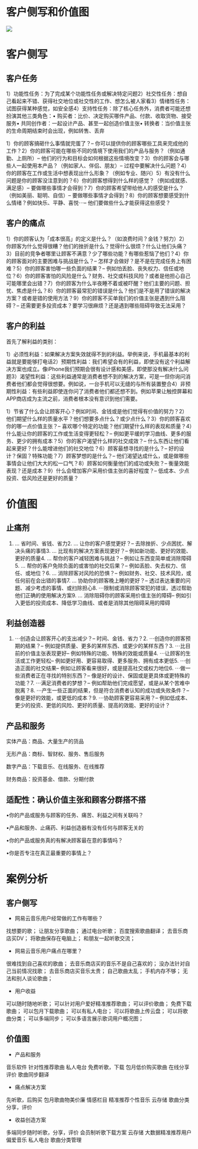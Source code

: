 # 客户侧写和价值图

![](https://ww1.sinaimg.cn/large/007rAy9hgy1g0ogihjc3ij30jg0cfwgy.jpg)

# 客户侧写

## 客户任务

1）功能性任务：为了完成某个功能性任务或解决特定问题2）社交性任务：想自己看起来不错、获得社交地位或社交性的工作、想怎么被人家看3）情绪性任务：试图获得某种感觉，如安全感4）支持性任务：除了核心任务外，消费者可能还想扮演其他三类角色：• 购买者：比价、决定购买哪件产品、付款、收取货物、接受服务• 共同创作者：一起设计产品、甚至一起创造价值主张• 转换者：当价值主张的生命周期结束时会出现，例如转售、丢弃

1）你的顾客搞砸什么事情就完蛋了？– 你可以提供你的顾客哪些工具来完成他的工作？2）你的顾客可能在哪些不同的情境下使用我们的产品与服务？（例如通勤、上厕所）– 他们的行为和目标会如何根据这些情境改变？3）你的顾客会与哪些人一起使用本产品？（例如家人、伴侣、朋友）– 过程中要解决什么问题？4）你的顾客在工作或生活中想表现出什么形象？（例如专业、随兴）5）有没有什么问题是你的顾客没注意到的？6）你的顾客想得到什么样的感觉？（例如成就感、满足感）– 要做哪些事情才会得到？7）你的顾客希望带给他人的感受是什么？（例如美丽、聪明、自信）– 要做哪些事情才会得到？8）你的顾客想要感受到什么情绪？例如快乐、平静、喜悦⋯– 他们要做些什么才能获得这些感受？

## 客户的痛点

1）你的顾客认为「成本很高」的定义是什么？（如浪费时间？金钱？努力）2）你顾客为什么觉得很糟？他们的挫折是什么？觉得什么很烦？什么让他们头痛？3）目前的竞争者哪里让顾客不满意？少了哪些功能？有哪些惹恼了他们？4）你的顾客面对的主要困难与挑战是什么？– 怎样才会做好？是不是在完成任务上有困难？5）你的顾客害怕哪一些负面的结果？– 例如怕丢脸、丧失权力、信任或地位？6）你的顾客害怕的风险是什么？财务、社交或科技风险？或者是他担心自己可能哪里会出错？7）你的顾客为什么半夜睡不着或被吓醒？他们主要的问题、担忧、焦虑是什么？8）你的顾客最常犯的错误是什么？他们是不是用了错误的解决方案？或者是错的使用方法？9）你的顾客不买单我们的价值主张是遇到什么阻碍？– 还需要更多投资成本？要学习很麻烦？还是遇到哪些阻碍导致无法采用？

## 客户的利益

首先了解利益的类别：

1）必须性利益：如果解决方案失效就得不到的利益。举例来说，手机最基本的利益就是要能够打电话2）预期性利益：我们希望会有的利益，即使没有这个利益解决方案也成立。像iPhone我们预期会很有设计感和美感，即使那没有解决什么问题3）渴望性利益：这些利益通常是消费者想不到的解决方案，可是一但你询问消费者他们都会觉得很想要。例如说，一台手机可以无缝的与所有装置整合4）非预期性利益：有些利益即使连你问了消费者他们都还想不到。例如苹果让触控屏幕和APP商店成为主流之前，消费者根本没有意识到他们需要。

1）节省了什么会让顾客开心？例如时间、金钱或是他们觉得有价值的努力？2）他们期望什么样的质量水平？他们想要多点什么？或少点什么？3）你的顾客喜欢你的哪一点价值主张？– 喜欢哪个特定的功能？他们期望什么样的表现和质量？4）什么能让你的顾客的工作或生活变得更轻松？– 例如更平缓的学习曲线、更多的服务、更少的拥有成本？5）你的客户渴望什么样的社交成效？– 什么东西让他们看起来更好？什么能增进他们的社交地位？6）顾客最想寻找的是什么？– 好的设计？保固？特殊功能？7）顾客梦想的是什么？– 他们渴望达成什么，或是做哪些事情会让他们大大的松一口气？8）顾客如何衡量他们的成功或失败？– 衡量效能表现？还是成本？9）什么会增加客户采用价值主张的喜好程度？– 低成本、少点投资、低风险还是更好的质量？

# 价值图

## 止痛剂

1. ... 省时间、省钱、省力2. ... 让你的客户感觉更好？– 去除挫折、少点困扰、解决头痛的事情3. ... 比现有的解决方案表现更好？– 例如新功能、更好的效能、更好的质量4. ... 帮你的客户减轻困难与挑战？– 例如让东西变简单或消除障碍5. ... 帮你的客户免除负面的或害怕的社交后果？– 例如丢脸、失去权力、信任、或地位？6. ... 消除顾客对风险的恐惧？– 例如财务、社交、技术风险，或任何前在会出错的事情7. ... 协助你的顾客晚上睡的更好？– 透过表达重要的问题、减少考虑的事情、或扫除担心8. ⋯限制或消除顾客常犯的错误，透过帮助他们正确的使用解决方案9. ... 消除阻碍你的顾客采用价值主张的障碍– 例如引入更低的投资成本、降低学习曲线、或者是消除其他阻碍采用的障碍

## 利益创造器

1. ⋯创造会让顾客开心的支出减少？– 时间、金钱、省力？2. ⋯创造你的顾客预期的结果？– 例如提供质量、更多的某样东西、或更少的某样东西？3. ⋯比目前的价值主张表现更好– 例如特殊的功能、特殊的效能或质量4. ⋯让顾客的生活或工作更轻松– 例如更好用、更容易取得、更多服务、拥有成本更低5. ⋯创造正面的社交结果– 例如让顾客看来很好，或是提高社交或权力地位6. ⋯做一些消费者正在寻找的特别东西？– 像是好的设计、保固或是更具体或更特殊的功能？7. ⋯满足消费者的梦想？– 例如帮助他们完成愿望，或是从某个苦难中脱离？8. ⋯产生一些正面的结果，但是符合消费者认知的成功或失败条件？– 像是更好的效能，或更低的成本？9. ⋯协助顾客更容易采用？– 例如低成本、更少的投资、更低的风险、更好的质量、提高的效能、更好的设计？

## 产品和服务

实体产品：商品、大量生产的货品

无形产品：商标、智财权、服务、售后服务

数字产品：下载音乐、在线服务、在线推荐

财务商品：投资基金、借款、分期付款

## 适配性：确认价值主张和顾客分群搭不搭

•你的产品或服务与顾客的任务、痛苦、利益之间有关联吗？

•产品和服务、止痛药、利益创造器有没有任何与顾客无关的

•你的产品或服务真的有解决顾客最在意的事情吗？

•你是否专注在真正最重要的事情上？

# 案例分析

## 客户侧写

- 网易云音乐用户经常做的工作有哪些？

找想要的歌；
让朋友分享歌曲；
通过电台听歌；
百度搜索歌曲翻译；
去音乐商店买DV；
将歌曲保存在电脑上；
和朋友一起听歌交流；

- 网易云音乐用户痛点在哪里？

很难找到自己喜欢的歌曲；
去音乐商店买的音乐不是自己喜欢的；
没办法针对自己当前情况找歌；
去音乐商店买音乐太贵；
自己歌曲太乱；
手机内存不够；
无法和别人谈论歌曲；

- 用户收益

可以随时随地听歌；
可以针对用户爱好精准推荐歌曲；
可以评价歌曲；
免费下载歌曲；
可以包月下载歌曲；
可以有私人电台；
可以将歌曲上传云盘；
可以将歌曲分类；
可以多端同步；
可以多语言展示歌词用户概况图​；

## 价值图

- 产品和服务

音乐软件
针对性推荐歌曲
私人电台
免费听歌，下载
包月低价购买歌曲
在线分享评价
歌曲同步翻译

- 痛点解决方案

先听歌，后购买
包月歌曲物美价廉
情感栏目
精准推荐个性音乐
云存储
歌曲分类
分享，评价

- 收益创造方案

多端同步随时听歌，分享，评价
会员制听歌下载方案
云存储
大数据精准推荐用户偏爱音乐
私人电台
歌曲分类管理
